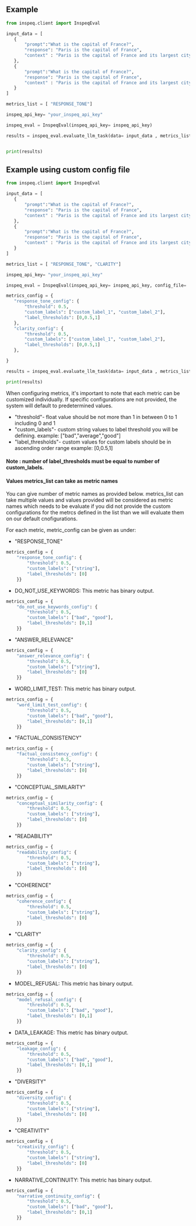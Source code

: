 ## Example

```python 
from inspeq.client import InspeqEval

input_data = [
   {
       "prompt":"What is the capital of France?",
       "response": "Paris is the capital of France",
       "context" : "Paris is the capital of France and its largest city"
   },
   {
       "prompt":"What is the capital of France?",
       "response": "Paris is the capital of France",
       "context" : "Paris is the capital of France and its largest city"
   }
]

metrics_list = [ "RESPONSE_TONE"]

inspeq_api_key= "your_inspeq_api_key"

inspeq_eval = InspeqEval(inspeq_api_key= inspeq_api_key)

results = inspeq_eval.evaluate_llm_task(data= input_data , metrics_list= metrics_list, task_name = "your_task_name")


print(results)

```
## Example using custom config file


```python
from inspeq.client import InspeqEval

input_data = [
   {
       "prompt":"What is the capital of France?",
       "response": "Paris is the capital of France",
       "context" : "Paris is the capital of France and its largest city"
   },
   {
       "prompt":"What is the capital of France?",
       "response": "Paris is the capital of France",
       "context" : "Paris is the capital of France and its largest city"
   }
]

metrics_list = [ "RESPONSE_TONE", "CLARITY"]

inspeq_api_key= "your_inspeq_api_key"

inspeq_eval = InspeqEval(inspeq_api_key= inspeq_api_key, config_file= '/path/to/your/config')

metrics_config = {
   "response_tone_config": {
       "threshold": 0.5,
       "custom_labels": ["custom_label_1", "custom_label_2"],
       "label_thresholds": [0,0.5,1]
   },
   "clarity_config": {
       "threshold": 0.5,
       "custom_labels": ["custom_label_1", "custom_label_2"],
       "label_thresholds": [0,0.5,1]
   },

}

results = inspeq_eval.evaluate_llm_task(data= input_data , metrics_list= metrics_list, metrics_config = metrics_config, task_name = "your_task_name")

print(results)

```

When configuring metrics, it's important to note that each metric can be customized individually. If specific configurations are not provided, the system will default to predetermined values.

- "threshold"- float value should be not more than 1 in between 0 to 1 including 0 and 1
- "custom_labels"- custom string values to label threshold you will be defining. example: ["bad","average","good"]
- "label_thresholds"- custom values for custom labels should be in ascending order range example: [0,0.5,1]

#### Note : number of label_thresholds must be equal to number of custom_labels.

#### Values metrics_list can take as metric names
You can give number of metric names as provided below. metrics_list can take multiple values and values provided will be considered
as metric names which needs to be evaluate if you did not provide the custom configurations for the metrcs defined in the list than
we will evaluate them on our default cnofigurations.


For each metric, metric_config can be given as under:

- "RESPONSE_TONE"

```python
metrics_config = {
    "response_tone_config": {
        "threshold": 0.5,
        "custom_labels": ["string"],
        "label_thresholds": [0]
    }}
```

- DO_NOT_USE_KEYWORDS: This metric has binary output.

```python
metrics_config = {
    "do_not_use_keywords_config": {
        "threshold": 0.5,
        "custom_labels": ["bad", "good"],
        "label_thresholds": [0,1]
    }}
```

- "ANSWER_RELEVANCE"

```python
metrics_config = {
    "answer_relevance_config": {
        "threshold": 0.5,
        "custom_labels": ["string"],
        "label_thresholds": [0]
    }}
```

- WORD_LIMIT_TEST: This metric has binary output.

```python
metrics_config = {
    "word_limit_test_config": {
        "threshold": 0.5,
        "custom_labels": ["bad", "good"],
        "label_thresholds": [0,1]
    }}
```

- "FACTUAL_CONSISTENCY"

```python
metrics_config = {
    "factual_consistency_config": {
        "threshold": 0.5,
        "custom_labels": ["string"],
        "label_thresholds": [0]
    }}
```

- "CONCEPTUAL_SIMILARITY"

```python
metrics_config = {
    "conceptual_similarity_config": {
        "threshold": 0.5,
        "custom_labels": ["string"],
        "label_thresholds": [0]
    }}
```

- "READABILITY"

```python
metrics_config = {
    "readability_config": {
        "threshold": 0.5,
        "custom_labels": ["string"],
        "label_thresholds": [0]
    }}
```

- "COHERENCE"

```python
metrics_config = {
    "coherence_config": {
        "threshold": 0.5,
        "custom_labels": ["string"],
        "label_thresholds": [0]
    }}
```

- "CLARITY"

```python
metrics_config = {
    "clarity_config": {
        "threshold": 0.5,
        "custom_labels": ["string"],
        "label_thresholds": [0]
    }}
```

- MODEL_REFUSAL: This metric has binary output.

```python
metrics_config = {
    "model_refusal_config": {
        "threshold": 0.5,
        "custom_labels": ["bad", "good"],
        "label_thresholds": [0,1]
    }}
```

- DATA_LEAKAGE: This metric has binary output.

```python
metrics_config = {
    "leakage_config": {
        "threshold": 0.5,
        "custom_labels": ["bad", "good"],
        "label_thresholds": [0,1]
    }}
```

- "DIVERSITY"

```python
metrics_config = {
    "diversity_config": {
        "threshold": 0.5,
        "custom_labels": ["string"],
        "label_thresholds": [0]
    }}
```

- "CREATIVITY"

```python
metrics_config = {
    "creativity_config": {
        "threshold": 0.5,
        "custom_labels": ["string"],
        "label_thresholds": [0]
    }}
```

- NARRATIVE_CONTINUITY: This metric has binary output.

```python
metrics_config = {
    "narrative_continuity_config": {
        "threshold": 0.5,
        "custom_labels": ["bad", "good"],
        "label_thresholds": [0,1]
    }}
```
